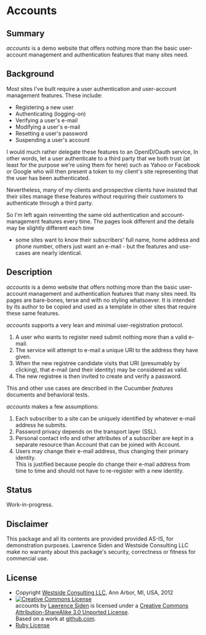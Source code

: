 # Accounts

## Summary
*accounts* is a demo website that offers nothing more than the basic user-account management
and authentication features that many sites need.

## Background

Most sites I've built require a user authentication and user-account management features.
These include:
* Registering a new user
* Authenticating (logging-on)
* Verifying a user's e-mail
* Modifying a user's e-mail
* Resetting a user's password
* Suspending a user's account

I would much rather delegate these features to an OpenID/Oauth service,
In other words, let a user authenticate to a third party that we both trust 
(at least for the purpose we're using them for here)
such as Yahoo or Facebook or Google 
who will then present a token to my client's site representing that the user has been authenticated.

Nevertheless, many of my clients and prospective clients have insisted that
their sites manage these features without requiring their customers to authenticate through a third party.

So I'm left again reinventing the same old authentication and account-management features every time.
The pages look different and the details may be slightly different each time
- some sites want to know their subscribers' full name, home address and phone number,
others just want an e-mail -
but the features and use-cases are nearly identical.

## Description
*accounts* is a demo website that offers nothing more than the 
basic user-account management and authentication features that many sites need.
Its pages are bare-bones, terse and with no styling whatsoever.
It is intended by its author 
to be copied and used as a template in other sites that require these same features.

*accounts* supports a very lean and minimal user-registration protocol.

1. A user who wants to register need submit nothing more than a valid e-mail.
1. The service will attempt to e-mail a unique URI to the address they have given.
1. When the new registree candidate visits that URI (presumably by clicking),
that e-mail (and their identity) may be considered as valid.
1. The new registree is then invited to create and verify a password.

This and other use cases are described in the Cucumber *features* documents and behavioral tests.

*accounts* makes a few assumptions:

1. Each subscriber to a site can be uniquely identified by whatever e-mail address he submits.
1. Password privacy depends on the transport layer (SSL).
1. Personal contact info and other attributes of a subscriber 
are kept in a separate resource than Account that can be joined with Account.
1. Users may change their e-mail address, thus changing their primary identity.  
This is justified because people do change their e-mail address from time to time 
and should not have to re-register with a new identity.

## Status
Work-in-progress.

## Disclaimer

This package and all its contents are provided provided AS-IS, for demonstration purposes.
Lawrence Siden and Westside Consulting LLC 
make no warranty about this package's security, correctness or fitness for commercial use.

## License
* Copyright <a href="http://westside-consulting.com/">Westside Consulting LLC</a>, Ann Arbor, MI, USA, 2012
* <a rel="license" href="http://creativecommons.org/licenses/by-sa/3.0/"><img alt="Creative Commons License" style="border-width:0" src="http://i.creativecommons.org/l/by-sa/3.0/88x31.png" /></a><br /><span xmlns:dct="http://purl.org/dc/terms/" href="http://purl.org/dc/dcmitype/Text" property="dct:title" rel="dct:type">accounts</span> by <a xmlns:cc="http://creativecommons.org/ns#" href="http://westside-consulting.com/" property="cc:attributionName" rel="cc:attributionURL">Lawrence Siden</a> is licensed under a <a rel="license" href="http://creativecommons.org/licenses/by-sa/3.0/">Creative Commons Attribution-ShareAlike 3.0 Unported License</a>.<br />Based on a work at <a xmlns:dct="http://purl.org/dc/terms/" href="https://github.com/lsiden" rel="dct:source">github.com</a>.
* [Ruby License](http://www.ruby-lang.org/en/LICENSE.txt)
